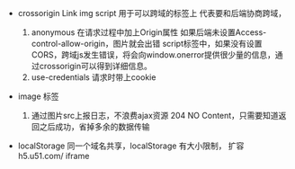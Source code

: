 - crossorigin
  Link img script 用于可以跨域的标签上
  代表要和后端协商跨域，
  1. anonymous 在请求过程中加上Origin属性
  如果后端未设置Access-control-allow-origin，图片就会出错
  script标签中，如果没有设置CORS，跨域js发生错误，将会向window.onerror提供很少量的信息，通过crossorigin可以得到详细信息。
  2. use-credentials
    请求时带上cookie

- image 标签
  1. 通过图片src上报日志，不浪费ajax资源
     204 NO Content，只需要知道返回之后成功，省掉多余的数据传输

- localStorage
  同一个域名共享，localStorage 有大小限制，
  扩容
  h5.u51.com/
  iframe